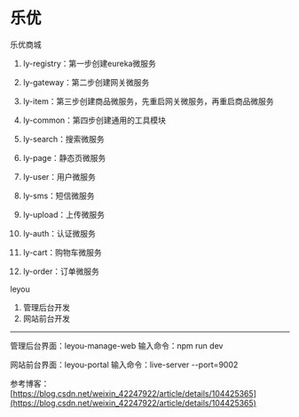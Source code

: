 # 乐优
乐优商城

1. ly-registry：第一步创建eureka微服务

2. ly-gateway：第二步创建网关微服务

3. ly-item：第三步创建商品微服务，先重启网关微服务，再重启商品微服务

4. ly-common：第四步创建通用的工具模块

5. ly-search：搜索微服务

6. ly-page：静态页微服务

7. ly-user：用户微服务

8. ly-sms：短信微服务

9. ly-upload：上传微服务

10. ly-auth：认证微服务

11. ly-cart：购物车微服务

12. ly-order：订单微服务


leyou
1. 管理后台开发
2. 网站前台开发

---
管理后台界面：leyou-manage-web
输入命令：npm run dev

网站前台界面：leyou-portal
输入命令：live-server --port=9002

参考博客：[https://blog.csdn.net/weixin_42247922/article/details/104425365](https://blog.csdn.net/weixin_42247922/article/details/104425365)
